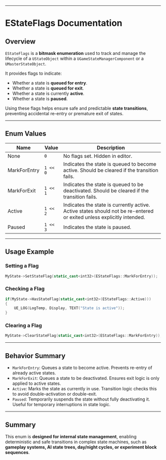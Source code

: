 
---

# EStateFlags Documentation

## Overview

`EStateFlags` is a **bitmask enumeration** used to track and manage the lifecycle of a `UStateObject` within a `UGameStateManagerComponent` or a `UMasterStateObject`.

It provides flags to indicate:

* Whether a state is **queued for entry**.
* Whether a state is **queued for exit**.
* Whether a state is currently **active**.
* Whether a state is **paused**.

Using these flags helps ensure safe and predictable **state transitions**, preventing accidental re-entry or premature exit of states.

---

## Enum Values

| Name         | Value    | Description                                                                                                           |
| ------------ | -------- | --------------------------------------------------------------------------------------------------------------------- |
| None         | `0`      | No flags set. Hidden in editor.                                                                                       |
| MarkForEntry | `1 << 0` | Indicates the state is queued to become active. Should be cleared if the transition fails.                            |
| MarkForExit  | `1 << 1` | Indicates the state is queued to be deactivated. Should be cleared if the transition fails.                           |
| Active       | `1 << 2` | Indicates the state is currently active. Active states should not be re-entered or exited unless explicitly intended. |
| Paused       | `1 << 3` | Indicates the state is paused.                                                                                        |

---

## Usage Example

### Setting a Flag

```cpp
MyState->SetStateFlag(static_cast<int32>(EStateFlags::MarkForEntry));
```

### Checking a Flag

```cpp
if(MyState->HasStateFlag(static_cast<int32>(EStateFlags::Active)))
{
    UE_LOG(LogTemp, Display, TEXT("State is active"));
}
```

### Clearing a Flag

```cpp
MyState->ClearStateFlag(static_cast<int32>(EStateFlags::MarkForEntry));
```

---

## Behavior Summary

* `MarkForEntry`: Queues a state to become active. Prevents re-entry of already active states.
* `MarkForExit`: Queues a state to be deactivated. Ensures exit logic is only applied to active states.
* `Active`: Marks the state as currently in use. Transition logic checks this to avoid double-activation or double-exit.
* `Paused`: Temporarily suspends the state without fully deactivating it. Useful for temporary interruptions in state logic.

---

## Summary

This enum is **designed for internal state management**, enabling deterministic and safe transitions in complex state machines, such as **gameplay systems, AI state trees, day/night cycles, or experiment block sequences**.

